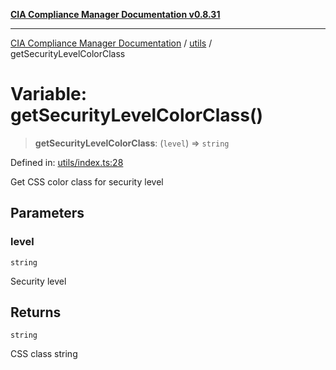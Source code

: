 [**CIA Compliance Manager Documentation v0.8.31**](../../README.md)

***

[CIA Compliance Manager Documentation](../../modules.md) / [utils](../README.md) / getSecurityLevelColorClass

# Variable: getSecurityLevelColorClass()

> **getSecurityLevelColorClass**: (`level`) => `string`

Defined in: [utils/index.ts:28](https://github.com/Hack23/cia-compliance-manager/blob/85c025371255f412469ec0119911b7cb143a6212/src/utils/index.ts#L28)

Get CSS color class for security level

## Parameters

### level

`string`

Security level

## Returns

`string`

CSS class string
